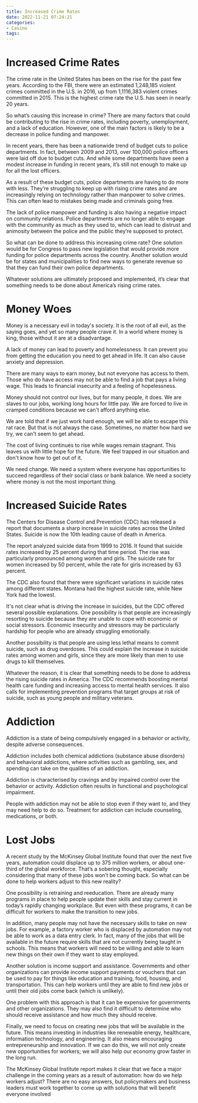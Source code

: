 ```yaml
---
title: Increased Crime Rates
date: 2022-11-21 07:24:21
categories:
- Casino
tags:
---
```



#  Increased Crime Rates

The crime rate in the United States has been on the rise for the past few years. According to the FBI, there were an estimated 1,248,185 violent crimes committed in the U.S. in 2016, up from 1,1116,383 violent crimes committed in 2015. This is the highest crime rate the U.S. has seen in nearly 20 years.

So what’s causing this increase in crime? There are many factors that could be contributing to the rise in crime rates, including poverty, unemployment, and a lack of education. However, one of the main factors is likely to be a decrease in police funding and manpower.

In recent years, there has been a nationwide trend of budget cuts to police departments. In fact, between 2009 and 2013, over 100,000 police officers were laid off due to budget cuts. And while some departments have seen a modest increase in funding in recent years, it’s still not enough to make up for all the lost officers.

As a result of these budget cuts, police departments are having to do more with less. They’re struggling to keep up with rising crime rates and are increasingly relying on technology rather than manpower to solve crimes. This can often lead to mistakes being made and criminals going free.

The lack of police manpower and funding is also having a negative impact on community relations. Police departments are no longer able to engage with the community as much as they used to, which can lead to distrust and animosity between the police and the public they’re supposed to protect.

So what can be done to address this increasing crime rate? One solution would be for Congress to pass new legislation that would provide more funding for police departments across the country. Another solution would be for states and municipalities to find new ways to generate revenue so that they can fund their own police departments.

Whatever solutions are ultimately proposed and implemented, it’s clear that something needs to be done about America’s rising crime rates.

#  Money Woes

Money is a necessary evil in today's society. It is the root of all evil, as the saying goes, and yet so many people crave it. In a world where money is king, those without it are at a disadvantage.

A lack of money can lead to poverty and homelessness. It can prevent you from getting the education you need to get ahead in life. It can also cause anxiety and depression.

There are many ways to earn money, but not everyone has access to them. Those who do have access may not be able to find a job that pays a living wage. This leads to financial insecurity and a feeling of hopelessness.

 Money should not control our lives, but for many people, it does. We are slaves to our jobs, working long hours for little pay. We are forced to live in cramped conditions because we can't afford anything else.

We are told that if we just work hard enough, we will be able to escape this rat race. But that is not always the case. Sometimes, no matter how hard we try, we can't seem to get ahead.

The cost of living continues to rise while wages remain stagnant. This leaves us with little hope for the future. We feel trapped in our situation and don't know how to get out of it.

We need change. We need a system where everyone has opportunities to succeed regardless of their social class or bank balance. We need a society where money is not the most important thing.

#  Increased Suicide Rates

The Centers for Disease Control and Prevention (CDC) has released a report that documents a sharp increase in suicide rates across the United States. Suicide is now the 10th leading cause of death in America.

The report analyzed suicide data from 1999 to 2016. It found that suicide rates increased by 25 percent during that time period. The rise was particularly pronounced among women and girls. The suicide rate for women increased by 50 percent, while the rate for girls increased by 63 percent.

The CDC also found that there were significant variations in suicide rates among different states. Montana had the highest suicide rate, while New York had the lowest.

It's not clear what is driving the increase in suicides, but the CDC offered several possible explanations. One possibility is that people are increasingly resorting to suicide because they are unable to cope with economic or social stressors. Economic insecurity and stressors may be particularly hardship for people who are already struggling emotionally.

Another possibility is that people are using less lethal means to commit suicide, such as drug overdoses. This could explain the increase in suicide rates among women and girls, since they are more likely than men to use drugs to kill themselves.

Whatever the reason, it is clear that something needs to be done to address the rising suicide rates in America. The CDC recommends boosting mental health care funding and increasing access to mental health services. It also calls for implementing prevention programs that target groups at risk of suicide, such as young people and military veterans.

#  Addiction

Addiction is a state of being compulsively engaged in a behavior or activity, despite adverse consequences.

Addiction includes both chemical addictions (substance abuse disorders) and behavioral addictions, where activities such as gambling, sex, and spending can take on the qualities of an addiction.

Addiction is characterised by cravings and by impaired control over the behavior or activity. Addiction often results in functional and psychological impairment.

People with addiction may not be able to stop even if they want to, and they may need help to do so. Treatment for addiction can include counseling, medications, or both.

#  Lost Jobs

A recent study by the McKinsey Global Institute found that over the next five years, automation could displace up to 375 million workers, or about one-third of the global workforce. That’s a sobering thought, especially considering that many of these jobs won’t be coming back. So what can be done to help workers adjust to this new reality?

One possibility is retraining and reeducation. There are already many programs in place to help people update their skills and stay current in today’s rapidly changing workplace. But even with these programs, it can be difficult for workers to make the transition to new jobs.

In addition, many people may not have the necessary skills to take on new jobs. For example, a factory worker who is displaced by automation may not be able to work as a data entry clerk. In fact, many of the jobs that will be available in the future require skills that are not currently being taught in schools. This means that workers will need to be willing and able to learn new things on their own if they want to stay employed.

Another solution is income support and assistance. Governments and other organizations can provide income support payments or vouchers that can be used to pay for things like education and training, food, housing, and transportation. This can help workers until they are able to find new jobs or until their old jobs come back (which is unlikely).

One problem with this approach is that it can be expensive for governments and other organizations. They may also find it difficult to determine who should receive assistance and how much they should receive.

Finally, we need to focus on creating new jobs that will be available in the future. This means investing in industries like renewable energy, healthcare, information technology, and engineering. It also means encouraging entrepreneurship and innovation. If we can do this, we will not only create new opportunities for workers; we will also help our economy grow faster in the long run.

The McKinsey Global Institute report makes it clear that we face a major challenge in the coming years as a result of automation: how do we help workers adjust? There are no easy answers, but policymakers and business leaders must work together to come up with solutions that will benefit everyone involved